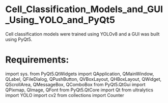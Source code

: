 # Cell_Classification_Models_and_GUI_Using_YOLO_and_PyQt5
 Cell classification models were trained using YOLOv8 and a GUI was built using PyQt5.
# Requirements:
import sys.
from PyQt5.QtWidgets import QApplication, QMainWindow, QLabel, QFileDialog, QPushButton, QVBoxLayout, QHBoxLayout, QWidget, QScrollArea, QMessageBox, QComboBox
from PyQt5.QtGui import QPixmap, QImage, QFont
from PyQt5.QtCore import Qt
from ultralytics import YOLO
import cv2
from collections import Counter
 
 
